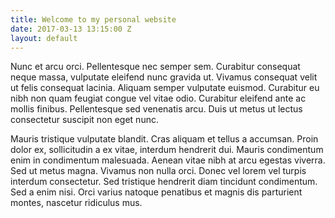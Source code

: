 ```yaml
---
title: Welcome to my personal website
date: 2017-03-13 13:15:00 Z
layout: default
---
```


Nunc et arcu orci. Pellentesque nec semper sem. Curabitur consequat neque massa, vulputate eleifend nunc gravida ut. Vivamus consequat velit ut felis consequat lacinia. Aliquam semper vulputate euismod. Curabitur eu nibh non quam feugiat congue vel vitae odio. Curabitur eleifend ante ac mollis finibus. Pellentesque sed venenatis arcu. Duis ut metus ut lectus consectetur suscipit non eget nunc.

Mauris tristique vulputate blandit. Cras aliquam et tellus a accumsan. Proin dolor ex, sollicitudin a ex vitae, interdum hendrerit dui. Mauris condimentum enim in condimentum malesuada. Aenean vitae nibh at arcu egestas viverra. Sed ut metus magna. Vivamus non nulla orci. Donec vel lorem vel turpis interdum consectetur. Sed tristique hendrerit diam tincidunt condimentum. Sed a enim nisi. Orci varius natoque penatibus et magnis dis parturient montes, nascetur ridiculus mus.